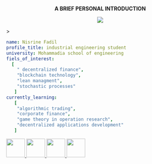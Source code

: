 <p align="center">
  <b>
    A BRIEF PERSONAL INTRODUCTION

  </b>
</p>
<p align="center">
  <img src="https://cdn.edu.buncee.com/rackspace/bnc-assets/animations/103/1447366706-Young_animation_animals111215_01.gif"/>
</p>>

```yaml
name: Nisrine Fadil
profile_title: industrial engineering student
university: Mohammadia school of engineering
fiels_of_interest: 
  [
    " decentralized finance",
    "blockchain technology",
    "lean managment",
    "stochastic processes"
   ]
currently_learning: 
   [
    "algorithmic trading",
    "corporate finance", 
    "game theory in operation research",
    "decentralized applications development"
   ]


```

<a href="https://www.linkedin.com/in/nisrine-fadil-3739ba1ba/">
  <img height="50" src="https://cdn2.iconfinder.com/data/icons/social-media-iconez/64/LinkedIn-512.png">
</a>
<a href="https://www.instagram.com/fadilnisrine3301/">
  <img height="50" src="https://cdn2.iconfinder.com/data/icons/social-media-applications/64/social_media_applications_3-instagram-512.png">
</a><a href="https://web.facebook.com/nisrine.fadil.581/">
  
  <img height="50" src="https://cdn1.iconfinder.com/data/icons/social-media-2285/512/Colored_Facebook3_svg-512.png">
</a><a href="https://twitter.com/nisrine_fadil">
  
  <img height="50" src="https://cdn2.iconfinder.com/data/icons/social-media-applications/64/social_media_applications_6-twitter-512.png">
</a>



